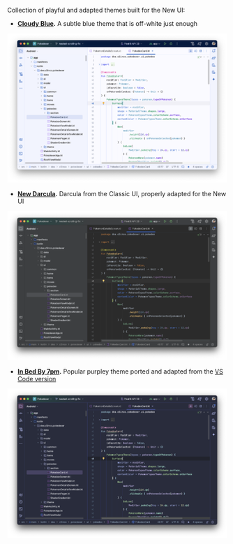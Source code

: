 Collection of playful and adapted themes built for the New UI:
- **[Cloudy Blue](https://plugins.jetbrains.com/plugin/26889-cloudy-blue-theme).** A subtle blue theme that is off-white just enough
 
![Cloudy Blue screenshot](./artwork/cloudyblue-screenshot.png)

- **[New Darcula](https://plugins.jetbrains.com/plugin/26888-new-darcula-theme).** Darcula from the Classic UI, properly adapted for the New UI

![New Darcula screenshot](./artwork/newdarcula-screenshot.png)

- **[In Bed By 7pm](https://plugins.jetbrains.com/plugin/26890-in-bed-by-7pm-theme/).** Popular purpley theme ported and adapted from the [VS Code version](https://github.com/sdras/inbedby7pm)

![In Bed By 7pm screenshot](./artwork/inbedby7pm-screenshot.png)

